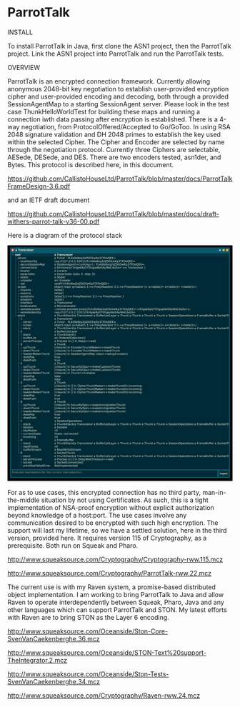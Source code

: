 # ParrotTalk

INSTALL

To install ParrotTalk in Java, first clone the ASN1 project, then the ParrotTalk project. Link the ASN1 project into ParrotTalk and run the ParrotTalk tests.

OVERVIEW

ParrotTalk is an encrypted connection framework. Currently allowing anonymous 2048-bit key negotiation to establish user-provided encryption cipher and user-provided encoding and decoding, both through a provided SessionAgentMap to a starting SessionAgent server. Please look in the test case ThunkHelloWorldTest for building these maps and running a connection iwth data passing after encryption is established. There is a 4-way negotiation, from ProtocolOffered/Accepted to Go/GoToo. In using RSA 2048 signature validation and DH 2048 primes to establish the key used within the selected Cipher. The Cipher and Encoder are selected by name through the negotiation protocol. Currently three Ciphers are selectable, AESede, DESede, and DES. There are two encoders tested, asn1der, and Bytes. This protocol is described here, in this document.

https://github.com/CallistoHouseLtd/ParrotTalk/blob/master/docs/ParrotTalkFrameDesign-3.6.pdf

and an IETF draft document

https://github.com/CallistoHouseLtd/ParrotTalk/blob/master/docs/draft-withers-parrot-talk-v36-00.pdf

Here is a diagram of the protocol stack

![Protocol Stack](https://github.com/CallistoHouseLtd/ParrotTalk/blob/master/docs/a%20Transceiver.jpeg)

For as to use cases, this encrypted connection has no third party, man-in-the-middle situation by not using Certificates. As such, this is a tight implementation of NSA-proof encryption without explicit authorization beyond knowledge of a host:port. The use cases involve any communication desired to be encrypted with such high encryption. The support will last my lifetime, so we have a settled solution, here in the third version, provided here. It requires version 115 of Cryptography, as a prerequisite. Both run on Squeak and Pharo.

http://www.squeaksource.com/Cryptography/Cryptography-rww.115.mcz

http://www.squeaksource.com/Cryptography/ParrotTalk-rww.22.mcz

The current use is with my Raven system, a promise-based distributed object implementation. I am working to bring ParrotTalk to Java and allow Raven to operate interdependently between Squeak, Pharo, Java and any other languages which can support ParrotTalk and STON. My latest efforts with Raven are to bring STON as the Layer 6 encoding. 

http://www.squeaksource.com/Oceanside/Ston-Core-SvenVanCaekenberghe.36.mcz

http://www.squeaksource.com/Oceanside/STON-Text%20support-TheIntegrator.2.mcz

http://www.squeaksource.com/Oceanside/Ston-Tests-SvenVanCaekenberghe.34.mcz

http://www.squeaksource.com/Cryptography/Raven-rww.24.mcz
